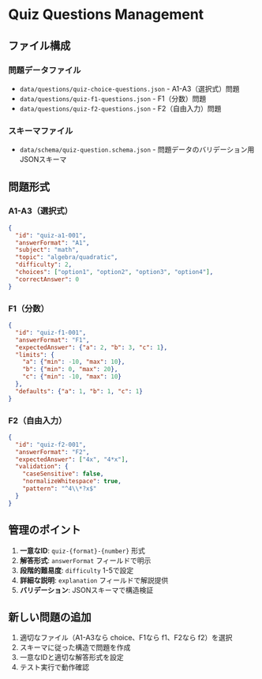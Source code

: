 # Quiz Questions Management

## ファイル構成

### 問題データファイル
- `data/questions/quiz-choice-questions.json` - A1-A3（選択式）問題
- `data/questions/quiz-f1-questions.json` - F1（分数）問題  
- `data/questions/quiz-f2-questions.json` - F2（自由入力）問題

### スキーマファイル
- `data/schema/quiz-question.schema.json` - 問題データのバリデーション用JSONスキーマ

## 問題形式

### A1-A3（選択式）
```json
{
  "id": "quiz-a1-001",
  "answerFormat": "A1",
  "subject": "math",
  "topic": "algebra/quadratic",
  "difficulty": 2,
  "choices": ["option1", "option2", "option3", "option4"],
  "correctAnswer": 0
}
```

### F1（分数）
```json
{
  "id": "quiz-f1-001", 
  "answerFormat": "F1",
  "expectedAnswer": {"a": 2, "b": 3, "c": 1},
  "limits": {
    "a": {"min": -10, "max": 10},
    "b": {"min": 0, "max": 20}, 
    "c": {"min": -10, "max": 10}
  },
  "defaults": {"a": 1, "b": 1, "c": 1}
}
```

### F2（自由入力）
```json
{
  "id": "quiz-f2-001",
  "answerFormat": "F2", 
  "expectedAnswer": ["4x", "4*x"],
  "validation": {
    "caseSensitive": false,
    "normalizeWhitespace": true,
    "pattern": "^4\\*?x$"
  }
}
```

## 管理のポイント

1. **一意なID**: `quiz-{format}-{number}` 形式
2. **解答形式**: `answerFormat` フィールドで明示
3. **段階的難易度**: `difficulty` 1-5で設定
4. **詳細な説明**: `explanation` フィールドで解説提供
5. **バリデーション**: JSONスキーマで構造検証

## 新しい問題の追加

1. 適切なファイル（A1-A3なら choice、F1なら f1、F2なら f2）を選択
2. スキーマに従った構造で問題を作成
3. 一意なIDと適切な解答形式を設定
4. テスト実行で動作確認